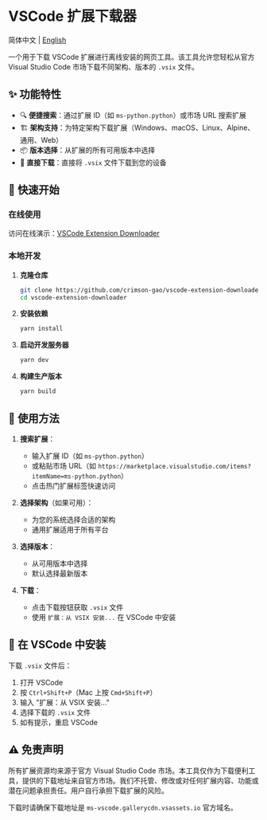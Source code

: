 # VSCode 扩展下载器

简体中文 | [English](README.md)

一个用于下载 VSCode 扩展进行离线安装的网页工具。该工具允许您轻松从官方 Visual Studio Code 市场下载不同架构、版本的 `.vsix` 文件。

## ✨ 功能特性

- 🔍 **便捷搜索**：通过扩展 ID（如 `ms-python.python`）或市场 URL 搜索扩展
- 🏗️ **架构支持**：为特定架构下载扩展（Windows、macOS、Linux、Alpine、通用、Web）
- 📦 **版本选择**：从扩展的所有可用版本中选择
- 💾 **直接下载**：直接将 `.vsix` 文件下载到您的设备

## 🚀 快速开始

### 在线使用

访问在线演示：[VSCode Extension Downloader](https://github.com/crimson-gao/vscode-extension-downloader)

### 本地开发

1. **克隆仓库**
   ```bash
   git clone https://github.com/crimson-gao/vscode-extension-downloader.git
   cd vscode-extension-downloader
   ```

2. **安装依赖**
   ```bash
   yarn install
   ```

3. **启动开发服务器**
   ```bash
   yarn dev
   ```

4. **构建生产版本**
   ```bash
   yarn build
   ```

## 📖 使用方法

1. **搜索扩展**：
   - 输入扩展 ID（如 `ms-python.python`）
   - 或粘贴市场 URL（如 `https://marketplace.visualstudio.com/items?itemName=ms-python.python`）
   - 点击热门扩展标签快速访问

2. **选择架构**（如果可用）：
   - 为您的系统选择合适的架构
   - 通用扩展适用于所有平台

3. **选择版本**：
   - 从可用版本中选择
   - 默认选择最新版本

4. **下载**：
   - 点击下载按钮获取 `.vsix` 文件
   - 使用 `扩展：从 VSIX 安装...` 在 VSCode 中安装

## 📝 在 VSCode 中安装

下载 `.vsix` 文件后：

1. 打开 VSCode
2. 按 `Ctrl+Shift+P`（Mac 上按 `Cmd+Shift+P`）
3. 输入 "扩展：从 VSIX 安装..."
4. 选择下载的 `.vsix` 文件
5. 如有提示，重启 VSCode

## ⚠️ 免责声明

所有扩展资源均来源于官方 Visual Studio Code 市场。本工具仅作为下载便利工具，提供的下载地址来自官方市场。我们不托管、修改或对任何扩展内容、功能或潜在问题承担责任。用户自行承担下载扩展的风险。  

下载时请确保下载地址是 `ms-vscode.gallerycdn.vsassets.io` 官方域名。

